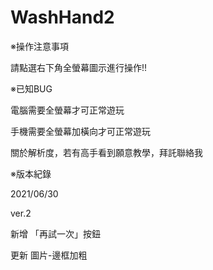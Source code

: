 # WashHand2
※操作注意事項

請點選右下角全螢幕圖示進行操作!!

※已知BUG

電腦需要全螢幕才可正常遊玩

手機需要全螢幕加橫向才可正常遊玩

關於解析度，若有高手看到願意教學，拜託聯絡我


※版本紀錄

2021/06/30

ver.2

新增 「再試一次」按鈕

更新  圖片-邊框加粗



